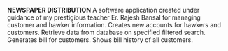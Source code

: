 **NEWSPAPER DISTRIBUTION**
A software application created under guidance of my prestigious teacher Er. Rajesh Bansal for managing customer and hawker information.
Creates new accounts for hawkers and customers.
Retrieve data from database on specified filtered search.
Generates bill for customers.
Shows bill history of all customers.
